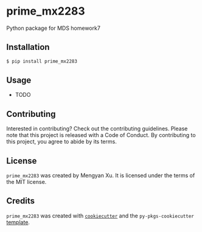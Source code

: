 # prime_mx2283

Python package for MDS homework7

## Installation

```bash
$ pip install prime_mx2283
```

## Usage

- TODO

## Contributing

Interested in contributing? Check out the contributing guidelines. Please note that this project is released with a Code of Conduct. By contributing to this project, you agree to abide by its terms.

## License

`prime_mx2283` was created by Mengyan Xu. It is licensed under the terms of the MIT license.

## Credits

`prime_mx2283` was created with [`cookiecutter`](https://cookiecutter.readthedocs.io/en/latest/) and the `py-pkgs-cookiecutter` [template](https://github.com/py-pkgs/py-pkgs-cookiecutter).
